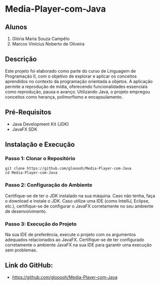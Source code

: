 # Media-Player-com-Java

## Alunos
1. Glória Maria Souza Campêlo
1. Marcos Vinícius Noberto de Oliveira

## Descrição
Este projeto foi elaborado como parte do curso de Linguagem de Programação II, com o objetivo de explorar e aplicar os conceitos aprendidos no contexto da programação orientada a objetos. A aplicação permite a reprodução de mídia, oferecendo funcionalidades essenciais como reprodução, pausa e avanço. Utilizando Java, o projeto empregou conceitos como herança, polimorfismo e encapsulamento.

## Pré-Requisitos
- Java Development Kit (JDK)
- JavaFX SDK

## Instalação e Execução
### Passo 1: Clonar o Repositório
```
git clone https://github.com/glooooh/Media-Player-com-Java
cd Media-Player-com-Java
```

### Passo 2: Configuração do Ambiente
Certifique-se de ter o JDK instalado na sua máquina. Caso não tenha, faça o download e instale o JDK.
Caso utilize uma IDE (como IntelliJ, Eclipse, etc.), certifique-se de configurar o JavaFX corretamente no seu ambiente de desenvolvimento.

### Passo 3: Execução do Projeto
Na sua IDE de preferência, execute o projeto com os argumentos adequados relacionados ao JavaFX. Certifique-se de ter configurado corretamente o ambiente JavaFX na sua IDE para garantir uma execução sem problemas.

## Link do GitHub:
- https://github.com/glooooh/Media-Player-com-Java
